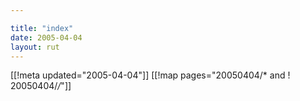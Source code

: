 ```yaml
---

title: "index"
date: 2005-04-04
layout: rut
---
```


[[!meta updated="2005-04-04"]]
[[!map pages="20050404/* and ! 20050404/*/*"]]
